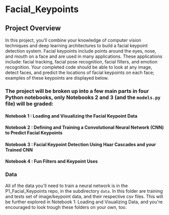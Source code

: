 # Facial_Keypoints
## Project Overview

In this project, you’ll combine your knowledge of computer vision techniques and deep learning architectures to build a facial keypoint detection system. Facial keypoints include points around the eyes, nose, and mouth on a face and are used in many applications. These applications include: facial tracking, facial pose recognition, facial filters, and emotion recognition. Your completed code should be able to look at any image, detect faces, and predict the locations of facial keypoints on each face; examples of these keypoints are displayed below.


### The project will be broken up into a few main parts in four Python notebooks, **only Notebooks 2 and 3 (and the `models.py` file) will be graded**:

#### __Notebook 1__ : Loading and Visualizing the Facial Keypoint Data

#### __Notebook 2__ : Defining and Training a Convolutional Neural Network (CNN) to Predict Facial Keypoints

#### __Notebook 3__ : Facial Keypoint Detection Using Haar Cascades and your Trained CNN

#### __Notebook 4__ : Fun Filters and Keypoint Uses


### Data

All of the data you'll need to train a neural network is in the P1_Facial_Keypoints repo, in the subdirectory `data`. In this folder are training and tests set of image/keypoint data, and their respective csv files. This will be further explored in Notebook 1: Loading and Visualizing Data, and you're encouraged to look trough these folders on your own, too.

